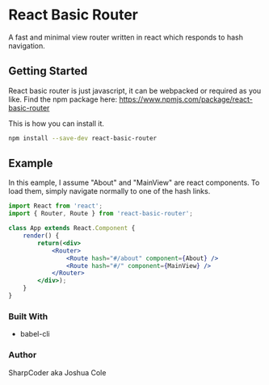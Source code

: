 # React Basic Router
A fast and minimal view router written in react which responds to hash navigation.

## Getting Started

React basic router is just javascript, it can be webpacked or required as you like. Find the npm package here: https://www.npmjs.com/package/react-basic-router

This is how you can install it.

```bash
npm install --save-dev react-basic-router
```

## Example

In this eample, I assume "About" and "MainView" are react components. To load them, simply navigate normally to one of the hash links.

```jsx
import React from 'react';
import { Router, Route } from 'react-basic-router';

class App extends React.Component {
	render() {
		return(<div>
			<Router>
				<Route hash="#/about" component={About} />
				<Route hash="#/" component={MainView} />
			</Router>
		</div>);
	}
}
```


### Built With

* babel-cli


### Author

SharpCoder aka Joshua Cole
